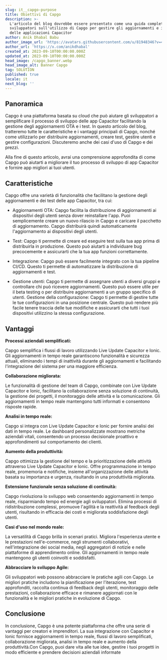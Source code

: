 ```yaml
---
slug: it__capgo-purpose
title: Obiettivi di Capgo
description: >-
  L'articolo del blog dovrebbe essere presentato come una guida completa per gli
  sviluppatori sull'utilizzo di Capgo per gestire gli aggiornamenti e i test
  delle applicazioni Capacitor
author: Anik Dhabal Babu
author_image_url: 'https://avatars.githubusercontent.com/u/81948346?v=4'
author_url: 'https://x.com/anikdhabal'
created_at: 2023-09-10T00:00:00.000Z
updated_at: 2023-09-10T00:00:00.000Z
head_image: /capgo_banner.webp
head_image_alt: Banner Capgo
tag: SOLUTION
published: true
locale: it
next_blog: ''
---
```


## Panoramica

Capgo è una piattaforma basata su cloud che può aiutare gli sviluppatori a semplificare il processo di sviluppo delle app Capacitor facilitando la gestione degli aggiornamenti OTA e i test. In questo articolo del blog, tratteremo tutte le caratteristiche e i vantaggi principali di Capgo, nonché come utilizzarlo per distribuire aggiornamenti, creare test, gestire utenti e gestire configurazioni. Discuteremo anche dei casi d'uso di Capgo e dei prezzi.

Alla fine di questo articolo, avrai una comprensione approfondita di come Capgo può aiutarti a migliorare il tuo processo di sviluppo di app Capacitor e fornire app migliori ai tuoi utenti.

## Caratteristiche

Capgo offre una varietà di funzionalità che facilitano la gestione degli aggiornamenti e dei test delle app Capacitor, tra cui:

* Aggiornamenti OTA: Capgo facilita la distribuzione di aggiornamenti ai dispositivi degli utenti senza dover reinstallare l'app. Puoi semplicemente creare un nuovo rilascio in Capgo e caricare il pacchetto di aggiornamento. Capgo distribuirà quindi automaticamente l'aggiornamento ai dispositivi degli utenti.

* Test: Capgo ti permette di creare ed eseguire test sulla tua app prima di distribuirla in produzione. Questo può aiutarti a individuare bug precocemente e assicurarti che la tua app funzioni correttamente.

* Integrazione: Capgo può essere facilmente integrato con la tua pipeline CI/CD. Questo ti permette di automatizzare la distribuzione di aggiornamenti e test.

* Gestione utenti: Capgo ti permette di assegnare utenti a diversi gruppi e controllare chi può ricevere aggiornamenti. Questo può essere utile per il beta testing o per distribuire aggiornamenti a un gruppo specifico di utenti.
Gestione della configurazione: Capgo ti permette di gestire tutte le tue configurazioni in una posizione centrale. Questo può rendere più facile tenere traccia delle tue modifiche e assicurarti che tutti i tuoi dispositivi utilizzino la stessa configurazione.

## Vantaggi

**Processi aziendali semplificati:** 

Capgo semplifica i flussi di lavoro utilizzando Live Update Capacitor e Ionic. Gli aggiornamenti in tempo reale garantiscono funzionalità e sicurezza attuali, eliminando i tempi di inattività durante gli aggiornamenti e facilitando l'integrazione del sistema per una maggiore efficienza.

**Collaborazione migliorata:** 

Le funzionalità di gestione del team di Capgo, combinate con Live Update Capacitor e Ionic, facilitano la collaborazione senza soluzione di continuità, la gestione dei progetti, il monitoraggio delle attività e la comunicazione. Gli aggiornamenti in tempo reale mantengono tutti informati e consentono risposte rapide.

**Analisi in tempo reale:** 

Capgo si integra con Live Update Capacitor e Ionic per fornire analisi dei dati in tempo reale. Le dashboard personalizzate mostrano metriche aziendali vitali, consentendo un processo decisionale proattivo e approfondimenti sul comportamento dei clienti.

**Aumento della produttività:**

Capgo ottimizza la gestione del tempo e la prioritizzazione delle attività attraverso Live Update Capacitor e Ionic. Offre programmazione in tempo reale, promemoria e notifiche, insieme all'organizzazione delle attività basata su importanza e urgenza, risultando in una produttività migliorata.

**Estensione funzionale senza soluzione di continuità:** 

Capgo rivoluziona lo sviluppo web consentendo aggiornamenti in tempo reale, risparmiando tempo ed energie agli sviluppatori. Elimina processi di ridistribuzione complessi, promuove l'agilità e la reattività al feedback degli utenti, risultando in efficacia dei costi e migliorata soddisfazione degli utenti.

**Casi d'uso nel mondo reale:**

La versatilità di Capgo brilla in scenari pratici. Migliora l'esperienza utente e le prestazioni nell'e-commerce, negli strumenti collaborativi, nell'integrazione dei social media, negli aggregatori di notizie e nelle piattaforme di apprendimento online. Gli aggiornamenti in tempo reale mantengono gli utenti coinvolti e soddisfatti.

**Abbracciare lo sviluppo Agile:** 

Gli sviluppatori web possono abbracciare le pratiche agili con Capgo. Le migliori pratiche includono la pianificazione per l'iterazione, test approfonditi, raccolta continua di feedback degli utenti, monitoraggio delle prestazioni, collaborazione efficace e rimanere aggiornati con le funzionalità e le migliori pratiche in evoluzione di Capgo.

## Conclusione

In conclusione, Capgo è una potente piattaforma che offre una serie di vantaggi per creatori e imprenditori. La sua integrazione con Capacitor e Ionic fornisce aggiornamenti in tempo reale, flussi di lavoro semplificati, collaborazione migliorata, analisi in tempo reale e aumento della produttività.Con Capgo, puoi dare vita alle tue idee, gestire i tuoi progetti in modo efficiente e prendere decisioni aziendali informate